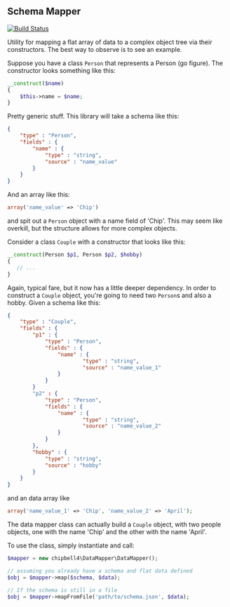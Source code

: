 ## Schema Mapper

[![Build Status](https://travis-ci.org/chipbell4/data-mapper.svg)](https://travis-ci.org/chipbell4/data-mapper)

Utility for mapping a flat array of data to a complex object tree via 
their constructors. The best way to observe is to see an example.

Suppose you have a class ```Person``` that represents a Person (go figure).
The constructor looks something like this:
```PHP
__construct($name)
{
    $this->name = $name;
}
```
Pretty generic stuff. This library will take a schema like this:
```JSON
{
    "type" : "Person",
    "fields" : {
        "name" : {
            "type" : "string",
            "source" : "name_value"
        }
    }
}
```
And an array like this:
```PHP
array('name_value' => 'Chip')
```
and spit out a ```Person``` object with a name field of 'Chip'. This may
seem like overkill, but the structure allows for more complex objects.

Consider a class ```Couple``` with a constructor that looks like this:
```PHP
__construct(Person $p1, Person $p2, $hobby)
{
   // ...
}
``` 
Again, typical fare, but it now has a little deeper dependency. In order to 
construct a ```Couple``` object, you're going to need two ```Person```s and
also a hobby. Given a schema like this:
```JSON
{
    "type" : "Couple",
    "fields" : {
        "p1" : {
            "type" : "Person",
            "fields" : {
                "name" : {
						"type" : "string",
						"source" : "name_value_1"
                }
            }
        }
        "p2" : {
            "type" : "Person",
            "fields" : {
                "name" : {
						"type" : "string",
						"source" : "name_value_2"
                }
            }
        },
        "hobby" : {
            "type" : "string",
            "source" : "hobby" 
        }
    }
}
```
and an data array like
```PHP
array('name_value_1' => 'Chip', 'name_value_2' => 'April');
```
The data mapper class can actually build a ```Couple``` object, with two people
objects, one with the name 'Chip' and the other with the name 'April'.

To use the class, simply instantiate and call:
```PHP
$mapper = new chipbell4\DataMapper\DataMapper();

// assuming you already have a schema and flat data defined
$obj = $mapper->map($schema, $data);

// If the schema is still in a file
$obj = $mapper->mapFromFile('path/to/schema.json', $data);
```
